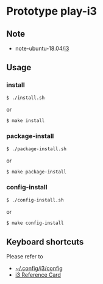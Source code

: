 
# Prototype play-i3


## Note

* note-ubuntu-18.04/[i3](https://samwhelp.github.io/note-ubuntu-18.04/read/subject/i3/)


## Usage


### install

``` sh
$ ./install.sh
```

or

``` sh
$ make install
```


### package-install

``` sh
$ ./package-install.sh
```

or

``` sh
$ make package-install
```


### config-install

``` sh
$ ./config-install.sh
```

or

``` sh
$ make config-install
```


## Keyboard shortcuts

Please refer to

* [~/.config/i3/config](config/i3/config)
* [i3 Reference Card](https://i3wm.org/docs/refcard.html)
